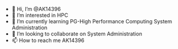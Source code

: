 - 👋 Hi, I’m @AK14396
- 👀 I’m interested in HPC
- 🌱 I’m currently learning PG-High Performance Computing System Administration
- 💞️ I’m looking to collaborate on System Administration
- 📫 How to reach me AK14396

<!---
AK14396/AK14396 is a ✨ special ✨ repository because its `README.md` (this file) appears on your GitHub profile.
You can click the Preview link to take a look at your changes.
--->
